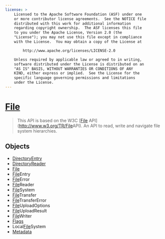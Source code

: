 ```yaml
---
license: >
    Licensed to the Apache Software Foundation (ASF) under one
    or more contributor license agreements.  See the NOTICE file
    distributed with this work for additional information
    regarding copyright ownership.  The ASF licenses this file
    to you under the Apache License, Version 2.0 (the
    "License"); you may not use this file except in compliance
    with the License.  You may obtain a copy of the License at

        http://www.apache.org/licenses/LICENSE-2.0

    Unless required by applicable law or agreed to in writing,
    software distributed under the License is distributed on an
    "AS IS" BASIS, WITHOUT WARRANTIES OR CONDITIONS OF ANY
    KIND, either express or implied.  See the License for the
    specific language governing permissions and limitations
    under the License.
---
```


<a href="fileobj/fileobj.html">File</a>
==========

>  This API is based on the W3C [<a href="fileobj/fileobj.html">File</a> API](http://www.w3.org/TR/<a href="fileobj/fileobj.html">File</a>API). An API to read, write and navigate file system hierarchies. 

Objects
-------

- <a href="directoryentry/directoryentry.html">DirectoryEntry</a>
- <a href="directoryreader/directoryreader.html">DirectoryReader</a>
- <a href="fileobj/fileobj.html">File</a>
- <a href="fileentry/fileentry.html"><a href="fileobj/fileobj.html">File</a>Entry</a>
- <a href="fileerror/fileerror.html"><a href="fileobj/fileobj.html">File</a>Error</a>
- <a href="filereader/filereader.html"><a href="fileobj/fileobj.html">File</a>Reader</a>
- <a href="filesystem/filesystem.html"><a href="fileobj/fileobj.html">File</a>System</a>
- <a href="filetransfer/filetransfer.html"><a href="fileobj/fileobj.html">File</a>Transfer</a>
- <a href="filetransfererror/filetransfererror.html"><a href="filetransfer/filetransfer.html"><a href="fileobj/fileobj.html">File</a>Transfer</a>Error</a>
- <a href="fileuploadoptions/fileuploadoptions.html"><a href="fileobj/fileobj.html">File</a>UploadOptions</a>
- <a href="fileuploadresult/fileuploadresult.html"><a href="fileobj/fileobj.html">File</a>UploadResult</a>
- <a href="filewriter/filewriter.html"><a href="fileobj/fileobj.html">File</a>Writer</a>
- <a href="flags/flags.html">Flags</a>
- Local<a href="filesystem/filesystem.html"><a href="fileobj/fileobj.html">File</a>System</a>
- <a href="metadata/metadata.html">Metadata</a>
